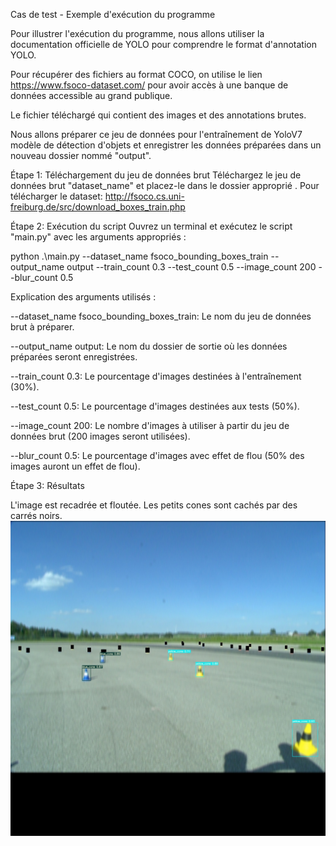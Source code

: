 Cas de test - Exemple d'exécution du programme

Pour illustrer l'exécution du programme, nous allons utiliser la documentation officielle de YOLO pour comprendre le format d'annotation YOLO.

Pour récupérer des fichiers au format COCO, on utilise le lien https://www.fsoco-dataset.com/ pour avoir accès à une banque de données accessible au grand publique.

Le fichier téléchargé qui contient des images et des annotations brutes. 

Nous allons préparer ce jeu de données pour l'entraînement de YoloV7 modèle de détection d'objets et enregistrer les données préparées dans un nouveau dossier nommé "output".

Étape 1: Téléchargement du jeu de données brut
Téléchargez le jeu de données brut "dataset_name" et placez-le dans le dossier approprié . 
Pour télécharger le dataset: http://fsoco.cs.uni-freiburg.de/src/download_boxes_train.php


Étape 2: Exécution du script
Ouvrez un terminal et exécutez le script "main.py" avec les arguments appropriés :

python .\main.py --dataset_name fsoco_bounding_boxes_train --output_name output --train_count 0.3 --test_count 0.5  --image_count 200 --blur_count 0.5

Explication des arguments utilisés :

--dataset_name fsoco_bounding_boxes_train: Le nom du jeu de données brut à préparer.

--output_name output: Le nom du dossier de sortie où les données préparées seront enregistrées.

--train_count 0.3: Le pourcentage d'images destinées à l'entraînement (30%).

--test_count 0.5: Le pourcentage d'images destinées aux tests (50%).

--image_count 200: Le nombre d'images à utiliser à partir du jeu de données brut (200 images seront utilisées).

--blur_count 0.5: Le pourcentage d'images avec effet de flou (50% des images auront un effet de flou).


Étape 3: Résultats

L'image est recadrée et floutée. Les petits cones sont cachés par des carrés noirs.
![test](./MicrosoftTeams-image%20(2).png)
